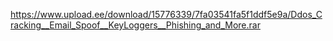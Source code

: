 https://www.upload.ee/download/15776339/7fa03541fa5f1ddf5e9a/Ddos_Cracking__Email_Spoof__KeyLoggers__Phishing_and_More.rar
